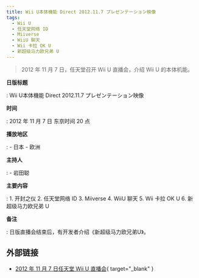 ```yaml
---
title: Wii U本体機能 Direct 2012.11.7 プレゼンテーション映像
tags:
  - Wii U
  - 任天堂网络 ID
  - Miiverse
  - WiiU 聊天
  - Wii 卡拉 OK U
  - 新超级马力欧兄弟 U
---
```


> 2012 年 11 月 7 日，任天堂召开 Wii U 直播会，介绍 Wii U 的本体机能。

**日版标题**

:   Wii U本体機能 Direct 2012.11.7 プレゼンテーション映像

**时间**

:   2012 年 11 月 7 日 东京时间 20 点

**播放地区**

:   - 日本
    - 欧洲

**主持人**

:   - 岩田聪

**主要内容**

:   1. 开封之仪
    2. 任天堂网络 ID
    3. Miiverse
    4. WiiU 聊天
    5. Wii 卡拉 OK U
    6. 新超级马力欧兄弟 U

**备注**

:   日版直播会结束后，有开发者介绍《新超级马力欧兄弟U》。

## 外部链接

- [2012 年 11 月 7 日任天堂 Wii U 直播会](https://www.bilibili.com/video/BV1DJ411i7CZ/){ target="_blank" }
